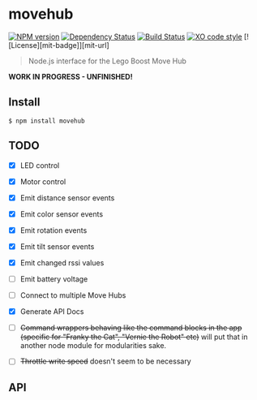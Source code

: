 # movehub

[![NPM version](https://badge.fury.io/js/movehub.svg)](http://badge.fury.io/js/movehub)
[![Dependency Status](https://gemnasium.com/badges/github.com/hobbyquaker/node-movehub.svg)](https://gemnasium.com/github.com/hobbyquaker/node-movehub)
[![Build Status](https://travis-ci.org/hobbyquaker/node-movehub.svg?branch=master)](https://travis-ci.org/hobbyquaker/node-movehub)
[![XO code style](https://img.shields.io/badge/code_style-XO-5ed9c7.svg)](https://github.com/sindresorhus/xo)
[![License][mit-badge]][mit-url]

> Node.js interface for the Lego Boost Move Hub

**WORK IN PROGRESS - UNFINISHED!**


## Install

```
$ npm install movehub
```


## TODO

- [x] LED control
- [x] Motor control
- [x] Emit distance sensor events
- [x] Emit color sensor events
- [x] Emit rotation events
- [x] Emit tilt sensor events
- [x] Emit changed rssi values
- [ ] Emit battery voltage
- [ ] Connect to multiple Move Hubs
- [x] Generate API Docs
- [ ] ~~Command wrappers behaving like the command blocks in the app (specific for "Franky the Cat", "Vernie the Robot"
etc)~~ will put that in another node module for modularities sake.
- [ ] ~~Throttle write speed~~ doesn't seem to be necessary


## API

